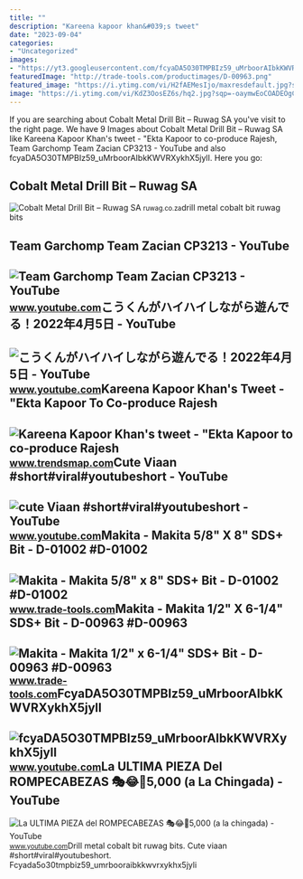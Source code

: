 ```yaml
---
title: ""
description: "Kareena kapoor khan&#039;s tweet"
date: "2023-09-04"
categories:
- "Uncategorized"
images:
- "https://yt3.googleusercontent.com/fcyaDA5O30TMPBIz59_uMrboorAIbkKWVRXykhX5jylI_mHsQMtKYRKrSU6WFKQalZc67BxTzAc=s900-c-k-c0x00ffffff-no-rj"
featuredImage: "http://trade-tools.com/productimages/D-00963.png"
featured_image: "https://i.ytimg.com/vi/H2fAEMesIjo/maxresdefault.jpg?sqp=-oaymwEmCIAKENAF8quKqQMa8AEB-AH-CYAC0AWKAgwIABABGGUgXyhTMA8=&amp;rs=AOn4CLCJYSghky0o-ilndxvg6fCYAda1ug"
image: "https://i.ytimg.com/vi/KdZ3OosEZ6s/hq2.jpg?sqp=-oaymwEoCOADEOgC8quKqQMcGADwAQH4Ad4EgAK4CIoCDAgAEAEYZSBMKGMwDw==&amp;rs=AOn4CLCfzFvJaPoNerKMbSKycXF-fCyaDA"
---
```


If you are searching about Cobalt Metal Drill Bit – Ruwag SA you've visit to the right page. We have 9 Images about Cobalt Metal Drill Bit – Ruwag SA like Kareena Kapoor Khan's tweet - "Ekta Kapoor to co-produce Rajesh, Team Garchomp Team Zacian CP3213 - YouTube and also fcyaDA5O30TMPBIz59\_uMrboorAIbkKWVRXykhX5jylI. Here you go:

Cobalt Metal Drill Bit – Ruwag SA
---------------------------------

 ![Cobalt Metal Drill Bit – Ruwag SA](http://cdn.shopify.com/s/files/1/0012/7523/2350/products/Ruwag-Metal-drill-bit-cobalt_1200x1200.jpg?v=1559559537) <small>ruwag.co.za</small>drill metal cobalt bit ruwag bits

Team Garchomp Team Zacian CP3213 - YouTube
------------------------------------------

 ![Team Garchomp Team Zacian CP3213 - YouTube](https://i.ytimg.com/vi/HYLCwcE-Dgc/maxres2.jpg?sqp=-oaymwEoCIAKENAF8quKqQMcGADwAQH4AYwCgALgA4oCDAgAEAEYRSBHKGUwDw==&rs=AOn4CLC_ulBvmvqa2cf2uT56Qfk3FCYaDA) <small>www.youtube.com</small>こうくんがハイハイしながら遊んでる！2022年4月5日 - YouTube
-------------------------------------

 ![こうくんがハイハイしながら遊んでる！2022年4月5日 - YouTube](https://i.ytimg.com/vi/H2fAEMesIjo/maxresdefault.jpg?sqp=-oaymwEmCIAKENAF8quKqQMa8AEB-AH-CYAC0AWKAgwIABABGGUgXyhTMA8=&rs=AOn4CLCJYSghky0o-ilndxvg6fCYAda1ug) <small>www.youtube.com</small>Kareena Kapoor Khan's Tweet - "Ekta Kapoor To Co-produce Rajesh
---------------------------------------------------------------

 ![Kareena Kapoor Khan's tweet - "Ekta Kapoor to co-produce Rajesh](https://pbs.twimg.com/media/Fcyada8X0AANSFu.jpg) <small>www.trendsmap.com</small>Cute Viaan #short#viral#youtubeshort - YouTube
----------------------------------------------

 ![cute Viaan #short#viral#youtubeshort - YouTube](https://i.ytimg.com/vi/oPb6FcYADA0/hq2.jpg?sqp=-oaymwEoCOADEOgC8quKqQMcGADwAQH4Ac4FgAKACooCDAgAEAEYZSBdKE4wDw==&rs=AOn4CLCUQw-VGHZGEBpxjRVtchxVuCjbhQ) <small>www.youtube.com</small>Makita - Makita 5/8" X 8" SDS+ Bit - D-01002 #D-01002
-----------------------------------------------------

 ![Makita - Makita 5/8" x 8" SDS+ Bit - D-01002 #D-01002](https://www.trade-tools.com/resize/productimages/D-01002.png?bw=1000&w=1000&bh=1000&h=1000) <small>www.trade-tools.com</small>Makita - Makita 1/2" X 6-1/4" SDS+ Bit - D-00963 #D-00963
---------------------------------------------------------

 ![Makita - Makita 1/2" x 6-1/4" SDS+ Bit - D-00963 #D-00963](http://trade-tools.com/productimages/D-00963.png) <small>www.trade-tools.com</small>FcyaDA5O30TMPBIz59\_uMrboorAIbkKWVRXykhX5jylI
---------------------------------------------

 ![fcyaDA5O30TMPBIz59_uMrboorAIbkKWVRXykhX5jylI](https://yt3.googleusercontent.com/fcyaDA5O30TMPBIz59_uMrboorAIbkKWVRXykhX5jylI_mHsQMtKYRKrSU6WFKQalZc67BxTzAc=s900-c-k-c0x00ffffff-no-rj) <small>www.youtube.com</small>La ULTIMA PIEZA Del ROMPECABEZAS 🎭😂🧘5,000 (a La Chingada) - YouTube
-------------------------------------------------------------------

 ![La ULTIMA PIEZA del ROMPECABEZAS 🎭😂🧘5,000 (a la chingada) - YouTube](https://i.ytimg.com/vi/KdZ3OosEZ6s/hq2.jpg?sqp=-oaymwEoCOADEOgC8quKqQMcGADwAQH4Ad4EgAK4CIoCDAgAEAEYZSBMKGMwDw==&rs=AOn4CLCfzFvJaPoNerKMbSKycXF-fCyaDA) <small>www.youtube.com</small>Drill metal cobalt bit ruwag bits. Cute viaan #short#viral#youtubeshort. Fcyada5o30tmpbiz59\_umrbooraibkkwvrxykhx5jyli
